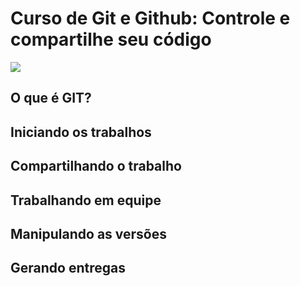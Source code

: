 # Curso de Git e Github: Controle e compartilhe seu código
![](https://wwww.alura.com.br/assets/api/share/curso-git-github-controle-de-versao.png)

## O que é GIT?

## Iniciando os trabalhos

## Compartilhando o trabalho

## Trabalhando em equipe

## Manipulando as versões

## Gerando entregas
